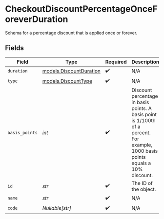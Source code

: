 # CheckoutDiscountPercentageOnceForeverDuration

Schema for a percentage discount that is applied once or forever.


## Fields

| Field                                                                                                                             | Type                                                                                                                              | Required                                                                                                                          | Description                                                                                                                       | Example                                                                                                                           |
| --------------------------------------------------------------------------------------------------------------------------------- | --------------------------------------------------------------------------------------------------------------------------------- | --------------------------------------------------------------------------------------------------------------------------------- | --------------------------------------------------------------------------------------------------------------------------------- | --------------------------------------------------------------------------------------------------------------------------------- |
| `duration`                                                                                                                        | [models.DiscountDuration](../models/discountduration.md)                                                                          | :heavy_check_mark:                                                                                                                | N/A                                                                                                                               |                                                                                                                                   |
| `type`                                                                                                                            | [models.DiscountType](../models/discounttype.md)                                                                                  | :heavy_check_mark:                                                                                                                | N/A                                                                                                                               |                                                                                                                                   |
| `basis_points`                                                                                                                    | *int*                                                                                                                             | :heavy_check_mark:                                                                                                                | Discount percentage in basis points. A basis point is 1/100th of a percent. For example, 1000 basis points equals a 10% discount. | 1000                                                                                                                              |
| `id`                                                                                                                              | *str*                                                                                                                             | :heavy_check_mark:                                                                                                                | The ID of the object.                                                                                                             |                                                                                                                                   |
| `name`                                                                                                                            | *str*                                                                                                                             | :heavy_check_mark:                                                                                                                | N/A                                                                                                                               |                                                                                                                                   |
| `code`                                                                                                                            | *Nullable[str]*                                                                                                                   | :heavy_check_mark:                                                                                                                | N/A                                                                                                                               |                                                                                                                                   |